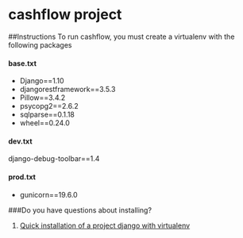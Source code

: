 # cashflow project

##Instructions
To run cashflow, you must create a virtualenv with the following packages

#### base.txt
* Django==1.10
* djangorestframework==3.5.3
* Pillow==3.4.2
* psycopg2==2.6.2
* sqlparse==0.1.18
* wheel==0.24.0

#### dev.txt
django-debug-toolbar==1.4

#### prod.txt 
* gunicorn==19.6.0



###Do you have questions about installing?
1. [Quick installation of a project django with virtualenv](https://tutorial.djangogirls.org/es/django_installation/)